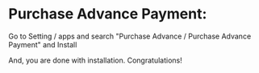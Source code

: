 Purchase Advance Payment:
=========================================================

Go to Setting / apps and search "Purchase Advance / Purchase Advance Payment" and Install

And, you are done with installation. Congratulations!
